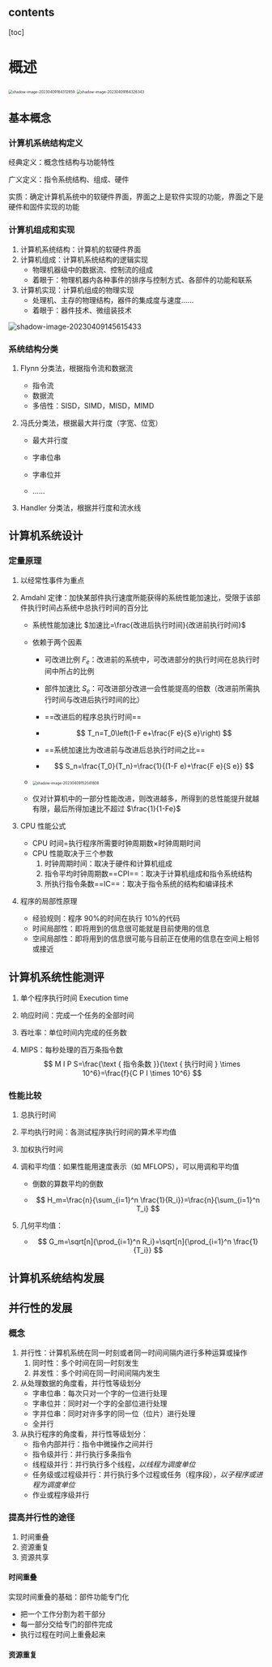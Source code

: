 ## contents

[toc]



# 概述

<img src="https://wangleidetuchuang.oss-cn-beijing.aliyuncs.com/img/image-20230409164312859.png" alt="shadow-image-20230409164312859" style="zoom:50%;" />

<img src="https://wangleidetuchuang.oss-cn-beijing.aliyuncs.com/img/image-20230409164326343.png" alt="shadow-image-20230409164326343" style="zoom:50%;" />

## 基本概念

### 计算机系统结构定义

经典定义：概念性结构与功能特性

广义定义：指令系统结构、组成、硬件

实质：确定计算机系统中的软硬件界面，界面之上是软件实现的功能，界面之下是硬件和固件实现的功能

### 计算机组成和实现

1. 计算机系统结构：计算机的软硬件界面
2. 计算机组成：计算机系统结构的逻辑实现
   - 物理机器级中的数据流、控制流的组成
   - 着眼于：物理机器内各种事件的排序与控制方式、各部件的功能和联系
3. 计算机实现：计算机组成的物理实现
   - 处理机、主存的物理结构，器件的集成度与速度……
   - 着眼于：器件技术、微组装技术

![shadow-image-20230409145615433](https://wangleidetuchuang.oss-cn-beijing.aliyuncs.com/img/image-20230409145615433.png)

### 系统结构分类

1. Flynn 分类法，根据指令流和数据流

   - 指令流
   - 数据流
   - 多倍性：SISD，SIMD，MISD，MIMD

2. 冯氏分类法，根据最大并行度（字宽、位宽）

   - 最大并行度

   - 字串位串

   - 字串位并

   - ……

3. Handler 分类法，根据并行度和流水线

## 计算机系统设计

### 定量原理

1. 以经常性事件为重点

2. Amdahl 定律：加快某部件执行速度所能获得的系统性能加速比，受限于该部件执行时间占系统中总执行时间的百分比

   - 系统性能加速比  $加速比=\frac{改进后执行时间}{改进前执行时间}$

   - 依赖于两个因素

     - 可改进比例 $F_e$：改进前的系统中，可改进部分的执行时间在总执行时间中所占的比例

     - 部件加速比 $S_e$：可改进部分改进一会性能提高的倍数（改进前所需执行时间与改进后执行时间的比）

     - ==改进后的程序总执行时间==

     - $$
       T_n=T_0\left(1-F e+\frac{F e}{S e}\right)
       $$

     - ==系统加速比为改进前与改进后总执行时间之比==
     - $$
     S_n=\frac{T_0}{T_n}=\frac{1}{(1-F e)+\frac{F e}{S e}}
     $$

   - <img src="https://wangleidetuchuang.oss-cn-beijing.aliyuncs.com/img/image-20230409152041808.png" alt="shadow-image-20230409152041808" style="zoom:50%;" />

   - 仅对计算机中的一部分性能改进，则改进越多，所得到的总性能提升就越有限，最后所得加速比不超过 $\frac{1}{1-Fe}$

3. CPU 性能公式

   - CPU 时间=执行程序所需要时钟周期数×时钟周期时间
   - CPU 性能取决于三个参数
     1. 时钟周期时间：取决于硬件和计算机组成
     2. 指令平均时钟周期数==CPI==：取决于计算机组成和指令系统结构
     3. 所执行指令条数==IC==：取决于指令系统的结构和编译技术

4. 程序的局部性原理

   - 经验规则：程序 90%的时间在执行 10%的代码
   - 时间局部性：即将用到的信息很可能就是目前使用的信息
   - 空间局部性：即将用到的信息很可能与目前正在使用的信息在空间上相邻或接近

## 计算机系统性能测评

1. 单个程序执行时间 Execution time

2. 响应时间：完成一个任务的全部时间

3. 吞吐率：单位时间内完成的任务数

4. MIPS：每秒处理的百万条指令数
	$$
   M I P S=\frac{\text { 指令条数 }}{\text { 执行时间 } \times 10^6}=\frac{f}{C P I \times 10^6}
   $$

### 性能比较

1. 总执行时间

2. 平均执行时间：各测试程序执行时间的算术平均值

3. 加权执行时间

4. 调和平均值：如果性能用速度表示（如 MFLOPS），可以用调和平均值

   - 倒数的算数平均的倒数

   - $$
     H_m=\frac{n}{\sum_{i=1}^n \frac{1}{R_i}}=\frac{n}{\sum_{i=1}^n T_i}
     $$

5. 几何平均值：

   - $$
     G_m=\sqrt[n]{\prod_{i=1}^n R_i}=\sqrt[n]{\prod_{i=1}^n \frac{1}{T_i}}
     $$

## 计算机系统结构发展



## 并行性的发展

### 概念

1. 并行性：计算机系统在同一时刻或者同一时间间隔内进行多种运算或操作
   1. 同时性：多个时间在同一时刻发生
   2. 并发性：多个时间在同一时间间隔内发生
2. 从处理数据的角度看，并行性等级划分
   - 字串位串：每次只对一个字的一位进行处理
   - 字串位并：同时对一个字的全部位进行处理
   - 字并位串：同时对许多字的同一位（位片）进行处理
   - 全并行
3. 从执行程序的角度看，并行性等级划分：
   - 指令内部并行：指令中微操作之间并行
   - 指令级并行：并行执行多条指令
   - 线程级并行：并行执行多个线程，*以线程为调度单位*
   - 任务级或过程级并行：并行执行多个过程或任务（程序段），*以子程序或进程为调度单位*
   - 作业或程序级并行

### 提高并行性的途径

1. 时间重叠
2. 资源重复
3. 资源共享

#### 时间重叠

实现时间重叠的基础：部件功能专门化

- 把一个工作分割为若干部分
- 每一部分交给专门的部件完成
- 执行过程在时间上重叠起来



#### 资源重复

